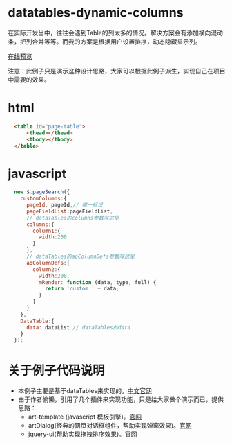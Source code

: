 # datatables-dynamic-columns
在实际开发当中，往往会遇到Table的列太多的情况。解决方案会有添加横向混动条，把列合并等等。而我的方案是根据用户设置排序，动态隐藏显示列。

[在线预览](https://ll527563266.github.io/datatables-dynamic-columns/)

注意：此例子只是演示这种设计思路，大家可以根据此例子派生，实现自己在项目中需要的效果。

# html
```html
  <table id="page-table">
      <thead></thead>
      <tbody></tbody>
  </table>
```

# javascript 
```javascript
  new $.pageSearch({
    customColumns:{
      pageId: pageId,// 唯一标识
      pageFieldList:pageFieldList,
      // dataTables的columns参数写这里
      columns:{
        column1:{
          width:200
        }
      },
      // dataTables的aoColumnDefs参数写这里
      aoColumnDefs:{
        column2:{
          width:200,
          mRender: function (data, type, full) {
            return 'custom ' + data;
          }
        }
      }
    },
    DataTable:{
      data: dataList // dataTables的data
    }
  });
```

# 关于例子代码说明
* 本例子主要是基于dataTables来实现的。[中文官网](http://www.datatables.club/)
* 由于作者偷懒，引用了几个插件来实现功能，只是给大家做个演示而已，提供思路：
  * art-template (javascript 模板引擎)。[官网](https://github.com/aui/art-template)
  * artDialog(经典的网页对话框组件，帮助实现弹窗效果)。[官网](http://aui.github.io/artDialog/)
  * jquery-ui(帮助实现拖拽排序效果)。[官网](https://jqueryui.com/)
